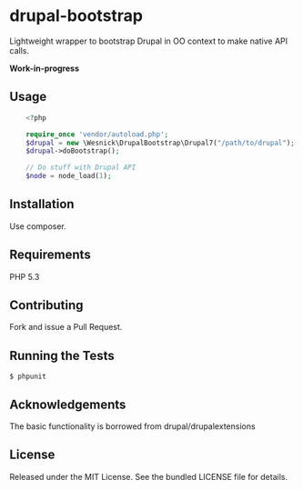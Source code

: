 drupal-bootstrap
================

Lightweight wrapper to bootstrap Drupal in OO context to make native API calls.


**Work-in-progress**

## Usage

```php
    <?php

    require_once 'vendor/autoload.php';
    $drupal = new \Wesnick\DrupalBootstrap\Drupal7("/path/to/drupal");
    $drupal->doBootstrap();

    // Do stuff with Drupal API
    $node = node_load(1);

```

## Installation

Use composer.

## Requirements

PHP 5.3

## Contributing

Fork and issue a Pull Request.

## Running the Tests

```
$ phpunit
```

## Acknowledgements

The basic functionality is borrowed from drupal/drupalextensions

## License

Released under the MIT License. See the bundled LICENSE file for details.
